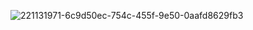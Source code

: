![221131971-6c9d50ec-754c-455f-9e50-0aafd8629fb3](https://user-images.githubusercontent.com/125484035/221200431-65022e73-570b-4ac6-9917-c5352f3a63d5.png)
